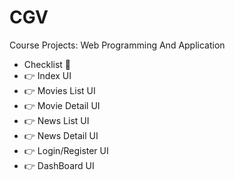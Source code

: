 # CGV
Course Projects: Web Programming And Application

- Checklist :memo:
- :point_right: Index UI 
- :point_right: Movies List UI
- :point_right: Movie Detail UI
- :point_right: News List UI
- :point_right: News Detail UI
- :point_right: Login/Register UI
- :point_right: DashBoard UI
